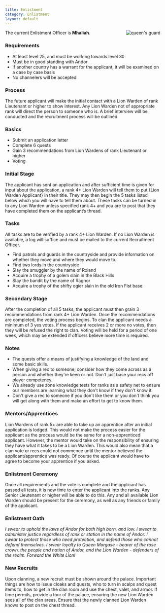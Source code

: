 ```yaml
---
title: Enlistment
category: Enlistment
layout: default
---
```



<img src="{{ site.baseurl }}/assets/queens-guard.jpg" alt="queen's guard" style="float: right;">

The current Enlistment Officer is __Mhaliah__.

### Requirements

*  At least level 25, and must be working towards level 30
*  Must be in good standing with Andor
*  If another country has a warrant for the applicant, it will be examined on a case by case basis
*  No channelers will be accepted

### Process

The future applicant will make the initial contact with a Lion Warden of rank Lieutenant or higher 
to show interest. Any Lion Warden not of appropriate rank will direct the person to someone who is. 
A brief interview will be conducted and the recruitment process will be outlined.

### Basics

*  Submit an application letter
*  Complete 6 quests
*  Gain 3 recommendations from Lion Wardens of rank Lieutenant or higher
*  Voting

### Initial Stage

The applicant has sent an application and after sufficient time is given for input about the application,
a rank 4+ Lion Warden will tell them to put {Lion Warden Applicant} in their title. They may then begin 
the 5 tasks listed below which you will have to tell them about. These tasks can be turned in to any Lion 
Warden unless specified rank 4+ and you are to post that they have completed them on the applicant’s thread.

### Tasks

All tasks are to be verified by a rank 4+ Lion Warden. If no Lion Warden is available, a log will suffice 
and must be mailed to the current Recruitment Officer.

*  Find patrols and guards in the countryside and provide information on whether they move and where they would move to.
*  Find two lords in the countryside
*  Slay the smuggler by the name of Roland
*  Acquire a trophy of a golem slain in the Black Hills
*  Slay the bandit by the name of Ragnor
*  Acquire a trophy of the shifty ogier slain in the old Iron Fist base

### Secondary Stage

After the completion of all 5 tasks, the applicant must then grain 3 recommendations from rank 4+ Lion
Warden. Once the recommendations are completed, the voting process begins. To clan the applicant needs 
a minimum of 3 yes votes. If the applicant receives 2 or more no votes, then they will be refused the 
right to clan. Voting will be held for a period of one week, which may be extended if officers believe 
more time is required.

### Notes

*  The quests offer a means of justifying a knowledge of the land and some basic skills.
*  When giving a rec to someone, consider how they come across as a person and whether they're keen or 
   not. Don't just base your recs off player competency.
*  We already use zone knowledge tests for ranks as a safety net to ensure our members are learning what 
   they don't know if they don't know it.
*  Don't give a rec to someone if you don't like them or you don't think you will get along with them 
   and make an effort to get to know them.

### Mentors/Apprentices

Lion Wardens of rank 5+ are able to take up an apprentice after an initial application is lodged. This 
would not make the process easier for the applicant as the process would be the same for a non-apprenticed 
applicant. However, the mentor would take on the responsibility of ensuring they have what it takes to 
be a Lion Warden. This would also mean that a clan vote or recs could not commence until the mentor believed 
the applicant/apprentice was ready. Of course the applicant would have to agree to become your apprentice 
if you asked.

### Enlistment Ceremony

Once all requirements and the vote is complete and the applicant has passed all tests, it is now time to 
enter the applicant into the ranks. Any Senior Lieutenant or higher will be able to do this. Any and all 
available Lion Warden should be present for the ceremony, as well as any friends or family of the applicant.

### Enlistment Oath

_I swear to uphold the laws of Andor for both high born, and low. I swear to administer justice regardless 
of rank or station in the name of Andor. I swear to protect those who need protection, and defend those who 
cannot defend themselves. I swear loyalty to Queen Morgase - bearer of the rose crown, the people and nation 
of Andor, and the Lion Warden - defenders of the realm. Forward the White Lion!_

### New Recruits

Upon clanning, a new recruit must be shown around the palace. Important things are how to issue cloaks and 
quests, who to turn in scalps and quest items to, how to get in the clan room and use the chest, valet, and 
armor. If time permits, provide a tour of the palace, ensuring the new Lion Warden sees all of the clan areas.
Ensure that the newly clanned Lion Warden knows to post on the chest thread.